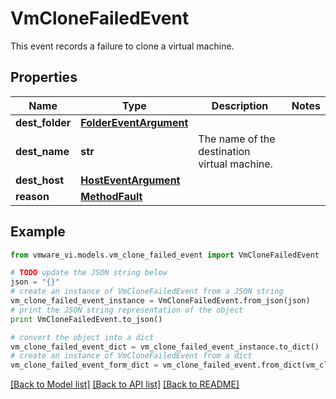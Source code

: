 # VmCloneFailedEvent

This event records a failure to clone a virtual machine. 

## Properties
Name | Type | Description | Notes
------------ | ------------- | ------------- | -------------
**dest_folder** | [**FolderEventArgument**](FolderEventArgument.md) |  | 
**dest_name** | **str** | The name of the destination virtual machine.  | 
**dest_host** | [**HostEventArgument**](HostEventArgument.md) |  | 
**reason** | [**MethodFault**](MethodFault.md) |  | 

## Example

```python
from vmware_vi.models.vm_clone_failed_event import VmCloneFailedEvent

# TODO update the JSON string below
json = "{}"
# create an instance of VmCloneFailedEvent from a JSON string
vm_clone_failed_event_instance = VmCloneFailedEvent.from_json(json)
# print the JSON string representation of the object
print VmCloneFailedEvent.to_json()

# convert the object into a dict
vm_clone_failed_event_dict = vm_clone_failed_event_instance.to_dict()
# create an instance of VmCloneFailedEvent from a dict
vm_clone_failed_event_form_dict = vm_clone_failed_event.from_dict(vm_clone_failed_event_dict)
```
[[Back to Model list]](../README.md#documentation-for-models) [[Back to API list]](../README.md#documentation-for-api-endpoints) [[Back to README]](../README.md)


